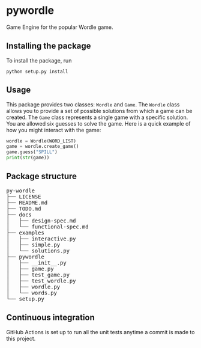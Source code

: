 # pywordle

Game Engine for the popular Wordle game.

## Installing the package

To install the package, run

```
python setup.py install
```

## Usage

This package provides two classes: `Wordle` and `Game`. The `Wordle` class
allows you to provide a set of possible solutions from which a game can be
created. The `Game` class represents a single game with a specific solution.
You are allowed six guesses to solve the game. Here is a quick example of
how you might interact with the game:

```py
wordle = Wordle(WORD_LIST)
game = wordle.create_game()
game.guess("SPILL")
print(str(game))
```

## Package structure

<pre>
py-wordle
├── LICENSE
├── README.md
├── TODO.md
├── docs
│   ├── design-spec.md
│   └── functional-spec.md
├── examples
│   ├── interactive.py
│   ├── simple.py
│   └── solutions.py
├── pywordle
│   ├── __init__.py
│   ├── game.py
│   ├── test_game.py
│   ├── test_wordle.py
│   ├── wordle.py
│   └── words.py
└── setup.py
</pre>

## Continuous integration

GitHub Actions is set up to run all the unit tests anytime a commit is
made to this project.
